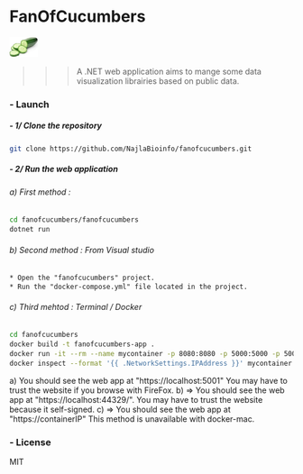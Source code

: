 # FanOfCucumbers
![alt text](ClientApp/src/assets/pngs/cucumbers.png "FanOfCucumbers_icon")
>>> A .NET web application aims to mange some data visualization librairies based on public data.


### - Launch
##### - 1/ Clone the repository

```bash
git clone https://github.com/NajlaBioinfo/fanofcucumbers.git
```

##### - 2/ Run the web application

###### a) First method :
```bash
cd fanofcucumbers/fanofcucumbers
dotnet run
```	

###### b) Second method : From Visual studio
	* Open the "fanofcucumbers" project.
	* Run the "docker-compose.yml" file located in the project.
	
###### c) Third mehtod : Terminal / Docker

```bash
cd fanofcucumbers
docker build -t fanofcucumbers-app .
docker run -it --rm --name mycontainer -p 8080:8080 -p 5000:5000 -p 5001:5001 -p 80:80 fanofcucumbers-app:latest
docker inspect --format '{{ .NetworkSettings.IPAddress }}' mycontainer
```
a) You should see the web app at "https://localhost:5001"
You may have to trust the website if you browse with FireFox.
b)
=> You should see the web app at "https://localhost:44329/". 
You may have to trust the website because it self-signed.
c)
=> You should see the web app at "https://containerIP"
This method is unavailable with docker-mac.

### - License
MIT
